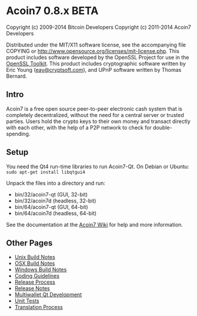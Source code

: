 Acoin7 0.8.x BETA
====================

Copyright (c) 2009-2014 Bitcoin Developers
Copyright (c) 2011-2014 Acoin7 Developers

Distributed under the MIT/X11 software license, see the accompanying
file COPYING or http://www.opensource.org/licenses/mit-license.php.
This product includes software developed by the OpenSSL Project for use in the [OpenSSL Toolkit](http://www.openssl.org/). This product includes
cryptographic software written by Eric Young ([eay@cryptsoft.com](mailto:eay@cryptsoft.com)), and UPnP software written by Thomas Bernard.


Intro
---------------------
Acoin7 is a free open source peer-to-peer electronic cash system that is
completely decentralized, without the need for a central server or trusted
parties.  Users hold the crypto keys to their own money and transact directly
with each other, with the help of a P2P network to check for double-spending.


Setup
---------------------
You need the Qt4 run-time libraries to run Acoin7-Qt. On Debian or Ubuntu:
	`sudo apt-get install libqtgui4`

Unpack the files into a directory and run:

- bin/32/acoin7-qt (GUI, 32-bit)
- bin/32/acoin7d (headless, 32-bit)
- bin/64/acoin7-qt (GUI, 64-bit)
- bin/64/acoin7d (headless, 64-bit)

See the documentation at the [Acoin7 Wiki](http://acoin7.info)
for help and more information.


Other Pages
---------------------
- [Unix Build Notes](build-unix.md)
- [OSX Build Notes](build-osx.md)
- [Windows Build Notes](build-msw.md)
- [Coding Guidelines](coding.md)
- [Release Process](release-process.md)
- [Release Notes](release-notes.md)
- [Multiwallet Qt Development](multiwallet-qt.md)
- [Unit Tests](unit-tests.md)
- [Translation Process](translation_process.md)
